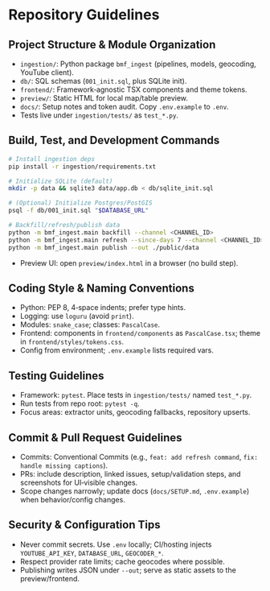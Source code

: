 # Repository Guidelines

## Project Structure & Module Organization
- `ingestion/`: Python package `bmf_ingest` (pipelines, models, geocoding, YouTube client).
- `db/`: SQL schemas (`001_init.sql`, plus SQLite init).
- `frontend/`: Framework‑agnostic TSX components and theme tokens.
- `preview/`: Static HTML for local map/table preview.
- `docs/`: Setup notes and token audit. Copy `.env.example` to `.env`.
- Tests live under `ingestion/tests/` as `test_*.py`.

## Build, Test, and Development Commands
```bash
# Install ingestion deps
pip install -r ingestion/requirements.txt

# Initialize SQLite (default)
mkdir -p data && sqlite3 data/app.db < db/sqlite_init.sql

# (Optional) Initialize Postgres/PostGIS
psql -f db/001_init.sql "$DATABASE_URL"

# Backfill/refresh/publish data
python -m bmf_ingest.main backfill --channel <CHANNEL_ID>
python -m bmf_ingest.main refresh --since-days 7 --channel <CHANNEL_ID>
python -m bmf_ingest.main publish --out ./public/data
```
- Preview UI: open `preview/index.html` in a browser (no build step).

## Coding Style & Naming Conventions
- Python: PEP 8, 4‑space indents; prefer type hints.
- Logging: use `loguru` (avoid `print`).
- Modules: `snake_case`; classes: `PascalCase`.
- Frontend: components in `frontend/components` as `PascalCase.tsx`; theme in `frontend/styles/tokens.css`.
- Config from environment; `.env.example` lists required vars.

## Testing Guidelines
- Framework: `pytest`. Place tests in `ingestion/tests/` named `test_*.py`.
- Run tests from repo root: `pytest -q`.
- Focus areas: extractor units, geocoding fallbacks, repository upserts.

## Commit & Pull Request Guidelines
- Commits: Conventional Commits (e.g., `feat: add refresh command`, `fix: handle missing captions`).
- PRs: include description, linked issues, setup/validation steps, and screenshots for UI‑visible changes.
- Scope changes narrowly; update docs (`docs/SETUP.md`, `.env.example`) when behavior/config changes.

## Security & Configuration Tips
- Never commit secrets. Use `.env` locally; CI/hosting injects `YOUTUBE_API_KEY`, `DATABASE_URL`, `GEOCODER_*`.
- Respect provider rate limits; cache geocodes where possible.
- Publishing writes JSON under `--out`; serve as static assets to the preview/frontend.
